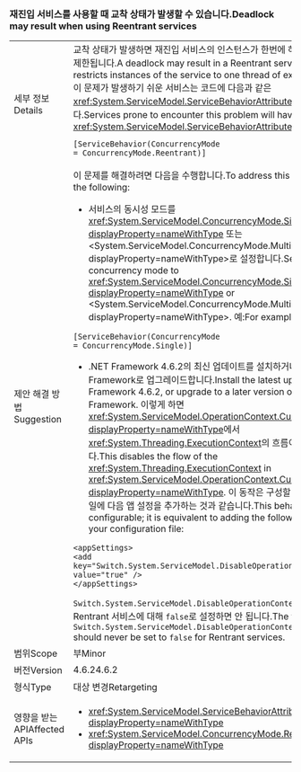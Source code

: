 ### <a name="deadlock-may-result-when-using-reentrant-services"></a><span data-ttu-id="208eb-101">재진입 서비스를 사용할 때 교착 상태가 발생할 수 있습니다.</span><span class="sxs-lookup"><span data-stu-id="208eb-101">Deadlock may result when using Reentrant services</span></span>

|   |   |
|---|---|
|<span data-ttu-id="208eb-102">세부 정보</span><span class="sxs-lookup"><span data-stu-id="208eb-102">Details</span></span>|<span data-ttu-id="208eb-103">교착 상태가 발생하면 재진입 서비스의 인스턴스가 한번에 하나의 실행 스레드로 제한됩니다.</span><span class="sxs-lookup"><span data-stu-id="208eb-103">A deadlock may result in a Reentrant service, which restricts instances of the service to one thread of execution at a time.</span></span> <span data-ttu-id="208eb-104">이 문제가 발생하기 쉬운 서비스는 코드에 다음과 같은 <xref:System.ServiceModel.ServiceBehaviorAttribute>가 있습니다.</span><span class="sxs-lookup"><span data-stu-id="208eb-104">Services prone to encounter this problem will have the following <xref:System.ServiceModel.ServiceBehaviorAttribute> in their code:</span></span><pre><code class="lang-csharp">[ServiceBehavior(ConcurrencyMode = ConcurrencyMode.Reentrant)]&#13;&#10;</code></pre>|
|<span data-ttu-id="208eb-105">제안 해결 방법</span><span class="sxs-lookup"><span data-stu-id="208eb-105">Suggestion</span></span>|<span data-ttu-id="208eb-106">이 문제를 해결하려면 다음을 수행합니다.</span><span class="sxs-lookup"><span data-stu-id="208eb-106">To address this issue, you can do the following:</span></span><ul><li><span data-ttu-id="208eb-107">서비스의 동시성 모드를 <xref:System.ServiceModel.ConcurrencyMode.Single?displayProperty=nameWithType> 또는 &lt;System.ServiceModel.ConcurrencyMode.Multiple?displayProperty=nameWithType&gt;로 설정합니다.</span><span class="sxs-lookup"><span data-stu-id="208eb-107">Set the service's concurrency mode to <xref:System.ServiceModel.ConcurrencyMode.Single?displayProperty=nameWithType> or &lt;System.ServiceModel.ConcurrencyMode.Multiple?displayProperty=nameWithType&gt;.</span></span> <span data-ttu-id="208eb-108">예:</span><span class="sxs-lookup"><span data-stu-id="208eb-108">For example:</span></span></li></ul><pre><code class="lang-csharp">[ServiceBehavior(ConcurrencyMode = ConcurrencyMode.Single)]&#13;&#10;</code></pre><ul><li><span data-ttu-id="208eb-109">.NET Framework 4.6.2의 최신 업데이트를 설치하거나 이후 버전의 .NET Framework로 업그레이드합니다.</span><span class="sxs-lookup"><span data-stu-id="208eb-109">Install the latest update to the .NET Framework 4.6.2, or upgrade to a later version of the .NET Framework.</span></span> <span data-ttu-id="208eb-110">이렇게 하면 <xref:System.ServiceModel.OperationContext.Current?displayProperty=nameWithType>에서 <xref:System.Threading.ExecutionContext>의 흐름이 비활성화됩니다.</span><span class="sxs-lookup"><span data-stu-id="208eb-110">This disables the flow of the <xref:System.Threading.ExecutionContext> in <xref:System.ServiceModel.OperationContext.Current?displayProperty=nameWithType>.</span></span> <span data-ttu-id="208eb-111">이 동작은 구성할 수 있습니다. 구성 파일에 다음 앱 설정을 추가하는 것과 같습니다.</span><span class="sxs-lookup"><span data-stu-id="208eb-111">This behavior is configurable; it is equivalent to adding the following app setting to your configuration file:</span></span></li></ul><pre><code class="lang-xml">&lt;appSettings&gt;&#13;&#10;&lt;add key=&quot;Switch.System.ServiceModel.DisableOperationContextAsyncFlow&quot; value=&quot;true&quot; /&gt;&#13;&#10;&lt;/appSettings&gt;&#13;&#10;</code></pre><span data-ttu-id="208eb-112"><code>Switch.System.ServiceModel.DisableOperationContextAsyncFlow</code>의 값은 Rentrant 서비스에 대해 <code>false</code>로 설정하면 안 됩니다.</span><span class="sxs-lookup"><span data-stu-id="208eb-112">The value of <code>Switch.System.ServiceModel.DisableOperationContextAsyncFlow</code> should never be set to <code>false</code> for Rentrant services.</span></span>|
|<span data-ttu-id="208eb-113">범위</span><span class="sxs-lookup"><span data-stu-id="208eb-113">Scope</span></span>|<span data-ttu-id="208eb-114">부</span><span class="sxs-lookup"><span data-stu-id="208eb-114">Minor</span></span>|
|<span data-ttu-id="208eb-115">버전</span><span class="sxs-lookup"><span data-stu-id="208eb-115">Version</span></span>|<span data-ttu-id="208eb-116">4.6.2</span><span class="sxs-lookup"><span data-stu-id="208eb-116">4.6.2</span></span>|
|<span data-ttu-id="208eb-117">형식</span><span class="sxs-lookup"><span data-stu-id="208eb-117">Type</span></span>|<span data-ttu-id="208eb-118">대상 변경</span><span class="sxs-lookup"><span data-stu-id="208eb-118">Retargeting</span></span>|
|<span data-ttu-id="208eb-119">영향을 받는 API</span><span class="sxs-lookup"><span data-stu-id="208eb-119">Affected APIs</span></span>|<ul><li><xref:System.ServiceModel.ServiceBehaviorAttribute?displayProperty=nameWithType></li><li><xref:System.ServiceModel.ConcurrencyMode.Reentrant?displayProperty=nameWithType></li></ul>|

